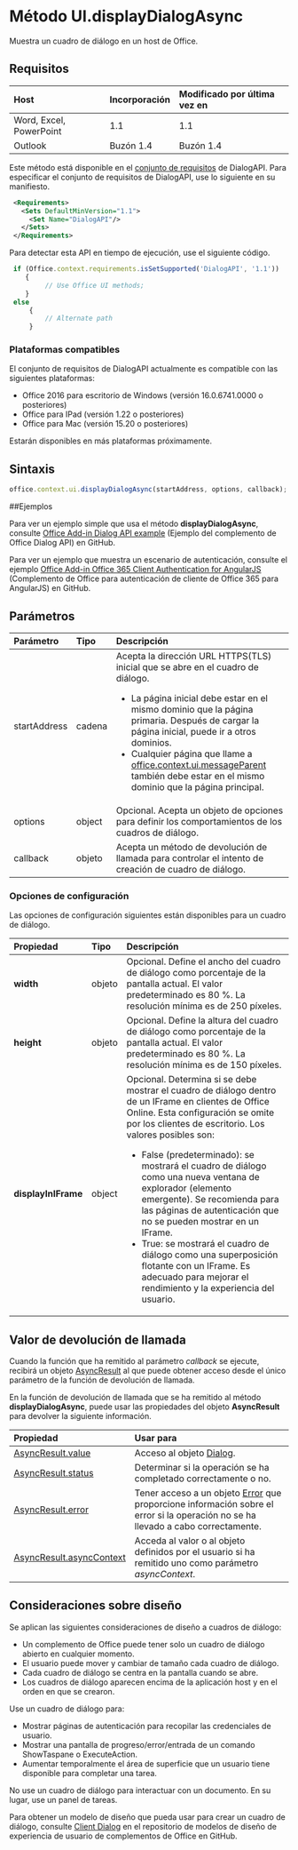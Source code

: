# Método UI.displayDialogAsync

Muestra un cuadro de diálogo en un host de Office. 

## Requisitos

|Host|Incorporación|Modificado por última vez en|
|:---------------|:--------|:----------|
|Word, Excel, PowerPoint|1.1|1.1|
|Outlook|Buzón 1.4|Buzón 1.4|

Este método está disponible en el [conjunto de requisitos](../../docs/overview/specify-office-hosts-and-api-requirements.md) de DialogAPI. Para especificar el conjunto de requisitos de DialogAPI, use lo siguiente en su manifiesto.

```xml
 <Requirements> 
   <Sets DefaultMinVersion="1.1"> 
     <Set Name="DialogAPI"/> 
   </Sets> 
 </Requirements> 

```

Para detectar esta API en tiempo de ejecución, use el siguiente código.

```js
 if (Office.context.requirements.isSetSupported('DialogAPI', '1.1')) 
    {  
         // Use Office UI methods; 
    } 
 else 
     { 
         // Alternate path 
     } 
```



### Plataformas compatibles
El conjunto de requisitos de DialogAPI actualmente es compatible con las siguientes plataformas:

  - Office 2016 para escritorio de Windows (versión 16.0.6741.0000 o posteriores)
  - Office para IPad (versión 1.22 o posteriores)
  - Office para Mac (versión 15.20 o posteriores) 

Estarán disponibles en más plataformas próximamente. 

## Sintaxis

```js
office.context.ui.displayDialogAsync(startAddress, options, callback);
```
##Ejemplos

Para ver un ejemplo simple que usa el método **displayDialogAsync**, consulte [Office Add-in Dialog API example](https://github.com/OfficeDev/Office-Add-in-Dialog-API-Simple-Example/) (Ejemplo del complemento de Office Dialog API) en GitHub.

Para ver un ejemplo que muestra un escenario de autenticación, consulte el ejemplo [Office Add-in Office 365 Client Authentication for AngularJS](https://github.com/OfficeDev/Word-Add-in-AngularJS-Client-OAuth) (Complemento de Office para autenticación de cliente de Office 365 para AngularJS) en GitHub.

 
## Parámetros

| Parámetro    | Tipo   |Descripción|
|:---------------|:--------|:----------|
|startAddress|cadena|Acepta la dirección URL HTTPS(TLS) inicial que se abre en el cuadro de diálogo. <ul><li>La página inicial debe estar en el mismo dominio que la página primaria. Después de cargar la página inicial, puede ir a otros dominios.</li><li>Cualquier página que llame a [office.context.ui.messageParent](officeui.messageparent.md) también debe estar en el mismo dominio que la página principal.</li></ul>|
|options|object|Opcional. Acepta un objeto de opciones para definir los comportamientos de los cuadros de diálogo.|
|callback|objeto|Acepta un método de devolución de llamada para controlar el intento de creación de cuadro de diálogo.|
    
### Opciones de configuración
Las opciones de configuración siguientes están disponibles para un cuadro de diálogo.


| Propiedad     | Tipo   |Descripción|
|:---------------|:--------|:----------|
|**width**|objeto|Opcional. Define el ancho del cuadro de diálogo como porcentaje de la pantalla actual. El valor predeterminado es 80 %. La resolución mínima es de 250 píxeles.|
|**height**|objeto|Opcional. Define la altura del cuadro de diálogo como porcentaje de la pantalla actual. El valor predeterminado es 80 %. La resolución mínima es de 150 píxeles.|
|**displayInIFrame**|object|Opcional. Determina si se debe mostrar el cuadro de diálogo dentro de un IFrame en clientes de Office Online. Esta configuración se omite por los clientes de escritorio. Los valores posibles son:<ul><li>False (predeterminado): se mostrará el cuadro de diálogo como una nueva ventana de explorador (elemento emergente). Se recomienda para las páginas de autenticación que no se pueden mostrar en un IFrame. </li><li>True: se mostrará el cuadro de diálogo como una superposición flotante con un IFrame. Es adecuado para mejorar el rendimiento y la experiencia del usuario.</li>|


## Valor de devolución de llamada
Cuando la función que ha remitido al parámetro _callback_ se ejecute, recibirá un objeto [AsyncResult](../../reference/shared/asyncresult.md) al que puede obtener acceso desde el único parámetro de la función de devolución de llamada.

En la función de devolución de llamada que se ha remitido al método **displayDialogAsync**, puede usar las propiedades del objeto **AsyncResult** para devolver la siguiente información.



|**Propiedad**|**Usar para**|
|:-----|:-----|
|[AsyncResult.value](../../reference/shared/asyncresult.value.md)|Acceso al objeto [Dialog](../../reference/shared/officeui.dialog.md).|
|[AsyncResult.status](../../reference/shared/asyncresult.status.md)|Determinar si la operación se ha completado correctamente o no.|
|[AsyncResult.error](../../reference/shared/asyncresult.error.md)|Tener acceso a un objeto [Error](../../reference/shared/error.md) que proporcione información sobre el error si la operación no se ha llevado a cabo correctamente.|
|[AsyncResult.asyncContext](../../reference/shared/asyncresult.asynccontext.md)|Acceda al valor o al objeto definidos por el usuario si ha remitido uno como parámetro _asyncContext_.|


## Consideraciones sobre diseño
Se aplican las siguientes consideraciones de diseño a cuadros de diálogo:

- Un complemento de Office puede tener solo un cuadro de diálogo abierto en cualquier momento.
- El usuario puede mover y cambiar de tamaño cada cuadro de diálogo.
- Cada cuadro de diálogo se centra en la pantalla cuando se abre.
- Los cuadros de diálogo aparecen encima de la aplicación host y en el orden en que se crearon.

Use un cuadro de diálogo para:

- Mostrar páginas de autenticación para recopilar las credenciales de usuario.
- Mostrar una pantalla de progreso/error/entrada de un comando ShowTaspane o ExecuteAction.
- Aumentar temporalmente el área de superficie que un usuario tiene disponible para completar una tarea.

No use un cuadro de diálogo para interactuar con un documento. En su lugar, use un panel de tareas. 

Para obtener un modelo de diseño que pueda usar para crear un cuadro de diálogo, consulte [Client Dialog](https://github.com/OfficeDev/Office-Add-in-UX-Design-Patterns/blob/master/Patterns/Client_Dialog.md) en el repositorio de modelos de diseño de experiencia de usuario de complementos de Office en GitHub.
